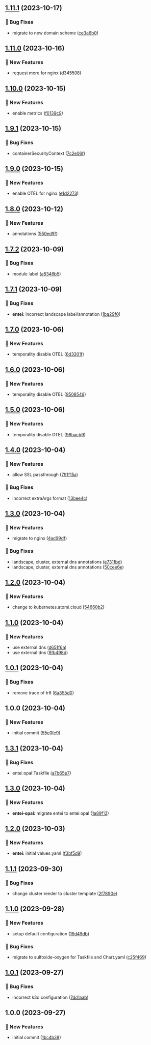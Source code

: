 ## [1.11.1](https://github.com/AtomiCloud/sulfoxide.gold/compare/v1.11.0...v1.11.1) (2023-10-17)


### 🐛 Bug Fixes

* migrate to new domain scheme ([ce3a6b0](https://github.com/AtomiCloud/sulfoxide.gold/commit/ce3a6b06f6c02cd97e1b296058e6e328f96074dd))

## [1.11.0](https://github.com/AtomiCloud/sulfoxide.gold/compare/v1.10.0...v1.11.0) (2023-10-16)


### 🚀 New Features

* request more for nginx ([d345508](https://github.com/AtomiCloud/sulfoxide.gold/commit/d345508066d6dc8cedfdcd04b22655d5d876ab6e))

## [1.10.0](https://github.com/AtomiCloud/sulfoxide.gold/compare/v1.9.1...v1.10.0) (2023-10-15)


### 🚀 New Features

* enable metrics ([f0139c9](https://github.com/AtomiCloud/sulfoxide.gold/commit/f0139c95dc1a21349a17f30f4ab7c1c57857e0d8))

## [1.9.1](https://github.com/AtomiCloud/sulfoxide.gold/compare/v1.9.0...v1.9.1) (2023-10-15)


### 🐛 Bug Fixes

* containerSecurityContext ([7c2e06f](https://github.com/AtomiCloud/sulfoxide.gold/commit/7c2e06f5601e7a15b90a6dce4919527b43382cf0))

## [1.9.0](https://github.com/AtomiCloud/sulfoxide.gold/compare/v1.8.0...v1.9.0) (2023-10-15)


### 🚀 New Features

* enable OTEL for nginx ([e1d2273](https://github.com/AtomiCloud/sulfoxide.gold/commit/e1d227362969c078e39481d5fcf0a505babbdad8))

## [1.8.0](https://github.com/AtomiCloud/sulfoxide.gold/compare/v1.7.2...v1.8.0) (2023-10-12)


### 🚀 New Features

* annotations ([550ed9f](https://github.com/AtomiCloud/sulfoxide.gold/commit/550ed9f099c73e3738aa1c98e1f05275c8e9e2db))

## [1.7.2](https://github.com/AtomiCloud/sulfoxide.gold/compare/v1.7.1...v1.7.2) (2023-10-09)


### 🐛 Bug Fixes

* module label ([a8346b5](https://github.com/AtomiCloud/sulfoxide.gold/commit/a8346b5e8494bc887bc0029614e4655f50364a9d))

## [1.7.1](https://github.com/AtomiCloud/sulfoxide.gold/compare/v1.7.0...v1.7.1) (2023-10-09)


### 🐛 Bug Fixes

* **entei:** incorrect landscape label/annotation ([1ba29f0](https://github.com/AtomiCloud/sulfoxide.gold/commit/1ba29f002b0f197f9b319bde1a87ebc912a39e6d))

## [1.7.0](https://github.com/AtomiCloud/sulfoxide.gold/compare/v1.6.0...v1.7.0) (2023-10-06)


### 🚀 New Features

* temporality disable OTEL ([6d3301f](https://github.com/AtomiCloud/sulfoxide.gold/commit/6d3301fedfb14c567c5992a04c058e0d02cc5929))

## [1.6.0](https://github.com/AtomiCloud/sulfoxide.gold/compare/v1.5.0...v1.6.0) (2023-10-06)


### 🚀 New Features

* temporality disable OTEL ([9508546](https://github.com/AtomiCloud/sulfoxide.gold/commit/95085466af7fb35348260ce66a2b443ca3956d3a))

## [1.5.0](https://github.com/AtomiCloud/sulfoxide.gold/compare/v1.4.0...v1.5.0) (2023-10-06)


### 🚀 New Features

* temporality disable OTEL ([96bacb9](https://github.com/AtomiCloud/sulfoxide.gold/commit/96bacb9ed1529f2d66fd83274c26aba33f106ce7))

## [1.4.0](https://github.com/AtomiCloud/sulfoxide.gold/compare/v1.3.0...v1.4.0) (2023-10-04)


### 🚀 New Features

* allow SSL passthrough ([791f15a](https://github.com/AtomiCloud/sulfoxide.gold/commit/791f15aa7243ae0aef5423c4c45ee79f8b518a61))


### 🐛 Bug Fixes

* incorrect extraArgs format ([13bee4c](https://github.com/AtomiCloud/sulfoxide.gold/commit/13bee4c7487808133ed1dd140f1a3d5c06a2c83c))

## [1.3.0](https://github.com/AtomiCloud/sulfoxide.gold/compare/v1.2.0...v1.3.0) (2023-10-04)


### 🚀 New Features

* migrate to nginx ([4ad99df](https://github.com/AtomiCloud/sulfoxide.gold/commit/4ad99df78e8b13b3a1fb30749860de26e1fcd928))


### 🐛 Bug Fixes

* landscape, cluster, external dns annotations ([e731fbd](https://github.com/AtomiCloud/sulfoxide.gold/commit/e731fbd9148571274b8b625ef8e2a4834ff732f8))
* landscape, cluster, external dns annotations ([50cee6e](https://github.com/AtomiCloud/sulfoxide.gold/commit/50cee6e7395082fbedfb71e8aae7087895be7909))

## [1.2.0](https://github.com/AtomiCloud/sulfoxide.gold/compare/v1.1.0...v1.2.0) (2023-10-04)


### 🚀 New Features

* change to kubernetes.atomi.cloud ([54660b2](https://github.com/AtomiCloud/sulfoxide.gold/commit/54660b2126dec1a850de66613bf677bce3a1a471))

## [1.1.0](https://github.com/AtomiCloud/sulfoxide.gold/compare/v1.0.1...v1.1.0) (2023-10-04)


### 🚀 New Features

* use external dns ([d651f6a](https://github.com/AtomiCloud/sulfoxide.gold/commit/d651f6a222445e476c0806f2e092fcde7614139b))
* use external dns ([9fb498d](https://github.com/AtomiCloud/sulfoxide.gold/commit/9fb498d3f93fd51ba0ba7f8be5374029bd581577))

## [1.0.1](https://github.com/AtomiCloud/sulfoxide.gold/compare/v1.0.0...v1.0.1) (2023-10-04)


### 🐛 Bug Fixes

* remove trace of tr8 ([6a355d0](https://github.com/AtomiCloud/sulfoxide.gold/commit/6a355d05e909d78ba83569a9254fcad8ca322e19))

## 1.0.0 (2023-10-04)


### 🚀 New Features

* initial commit ([55e0fe9](https://github.com/AtomiCloud/sulfoxide.gold/commit/55e0fe98be49daa00d599972d53afb6975bcf555))

## [1.3.1](https://github.com/AtomiCloud/sulfoxide.oxygen/compare/v1.3.0...v1.3.1) (2023-10-04)


### 🐛 Bug Fixes

* entei:opal Taskfile ([a7b65e7](https://github.com/AtomiCloud/sulfoxide.oxygen/commit/a7b65e74f5431194768b84e1883e7394aac47b00))

## [1.3.0](https://github.com/AtomiCloud/sulfoxide.oxygen/compare/v1.2.0...v1.3.0) (2023-10-04)


### 🚀 New Features

* **entei-opal:** migrate entei to entei opal ([1a89f12](https://github.com/AtomiCloud/sulfoxide.oxygen/commit/1a89f1293c3a6457e9e40bd22d1eda798d46b8df))

## [1.2.0](https://github.com/AtomiCloud/sulfoxide.oxygen/compare/v1.1.1...v1.2.0) (2023-10-03)


### 🚀 New Features

* **entei:** initial values.yaml ([f3bf5d9](https://github.com/AtomiCloud/sulfoxide.oxygen/commit/f3bf5d9a2550888fe099470c77118cd7bbb990ee))

## [1.1.1](https://github.com/AtomiCloud/sulfoxide.oxygen/compare/v1.1.0...v1.1.1) (2023-09-30)


### 🐛 Bug Fixes

* change cluster render to cluster template ([2f7890e](https://github.com/AtomiCloud/sulfoxide.oxygen/commit/2f7890ee3e3310205651466d4b92f1e7a5c1c2a7))

## [1.1.0](https://github.com/AtomiCloud/sulfoxide.oxygen/compare/v1.0.1...v1.1.0) (2023-09-28)


### 🚀 New Features

* setup default configuration ([19d49db](https://github.com/AtomiCloud/sulfoxide.oxygen/commit/19d49db9adff5273f67b64ca793db3ec880f8a8a))


### 🐛 Bug Fixes

* migrate to sulfoxide-oxygen for Taskfile and Chart.yaml ([c25f469](https://github.com/AtomiCloud/sulfoxide.oxygen/commit/c25f4696f58f9a08196adcc54bc8f91bc6a15202))

## [1.0.1](https://github.com/AtomiCloud/sulfoxide.oxygen/compare/v1.0.0...v1.0.1) (2023-09-27)


### 🐛 Bug Fixes

* incorrect k3d configuration ([7dd1aab](https://github.com/AtomiCloud/sulfoxide.oxygen/commit/7dd1aabfe32e6afaf3011bb006f3e457f1bca9f4))

## 1.0.0 (2023-09-27)


### 🚀 New Features

* initial commit ([1bc4b38](https://github.com/AtomiCloud/sulfoxide.oxygen/commit/1bc4b387fce4ed2fa5ac812adc054a0c6b516037))
